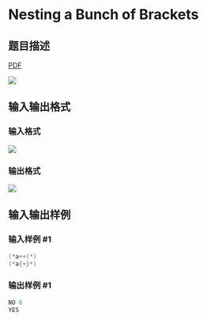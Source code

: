 # Nesting a Bunch of Brackets

## 题目描述

[problemUrl]: https://uva.onlinejudge.org/index.php?option=com_onlinejudge&Itemid=8&category=7&page=show_problem&problem=492

[PDF](https://uva.onlinejudge.org/external/5/p551.pdf)

![](https://cdn.luogu.com.cn/upload/vjudge_pic/UVA551/34d1a0941ac36ffa34af4ab36dce7b1538210a78.png)

## 输入输出格式

### 输入格式

![](https://cdn.luogu.com.cn/upload/vjudge_pic/UVA551/0fad3a4d711181f750dbcaf4832a9876c7a37eac.png)

### 输出格式

![](https://cdn.luogu.com.cn/upload/vjudge_pic/UVA551/6042314457a35d8c3cd2943e9365315fe2159c64.png)

## 输入输出样例

### 输入样例 #1

```cpp
(*a++(*)
(*a{+}*)
```


### 输出样例 #1

```cpp
NO 6
YES
```


